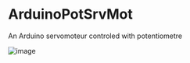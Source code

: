 # ArduinoPotSrvMot
An Arduino servomoteur controled with potentiometre

![image](https://github.com/Zerbaib/ArduinoPotSrvMot/assets/81523999/242a06e1-457a-4d4f-abd4-2f27d90cf5d7)
